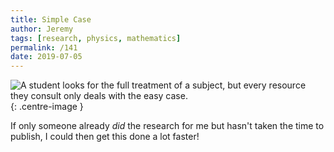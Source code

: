 ```yaml
---
title: Simple Case
author: Jeremy
tags: [research, physics, mathematics]
permalink: /141
date: 2019-07-05
---
```


![A student looks for the full treatment of a subject, but every resource they consult only deals with the easy case.](https://res.cloudinary.com/dh3hm8pb7/image/upload/c_scale,q_auto:best,w_615/v1535842782/Handwaving/Published/SimpleCase.png){: .centre-image }

If only someone already *did* the research for me but hasn't taken the time to publish, I could then get this done a lot faster!
